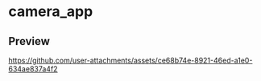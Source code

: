 # camera_app

## Preview
https://github.com/user-attachments/assets/ce68b74e-8921-46ed-a1e0-634ae837a4f2

